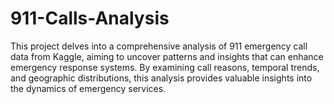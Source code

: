 # 911-Calls-Analysis
This project delves into a comprehensive analysis of 911 emergency call data from Kaggle, aiming to uncover patterns and insights that can enhance emergency response systems. By examining call reasons, temporal trends, and geographic distributions, this analysis provides valuable insights into the dynamics of emergency services.
